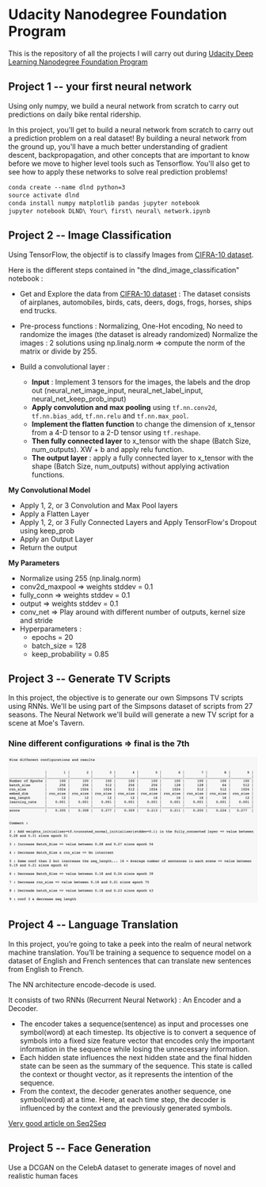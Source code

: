 # Udacity Nanodegree Foundation Program

This is the repository of all the projects I will carry out during [Udacity Deep Learning Nanodegree Foundation Program]("https://www.udacity.com/course/deep-learning-nanodegree-foundation--nd101")


## Project 1 -- your first neural network

Using only numpy, we build a neural network from scratch to carry out predictions on daily bike rental ridership.

In this project, you'll get to build a neural network from scratch to carry out a prediction problem on a real dataset! By building a neural network from the ground up, you'll have a much better understanding of gradient descent, backpropagation, and other concepts that are important to know before we move to higher level tools such as Tensorflow. You'll also get to see how to apply these networks to solve real prediction problems!

```
conda create --name dlnd python=3
source activate dlnd
conda install numpy matplotlib pandas jupyter notebook
jupyter notebook DLND\ Your\ first\ neural\ network.ipynb
```


## Project 2 -- Image Classification 

Using TensorFlow, the objectif is to classify Images from [CIFRA-10 dataset]("https://www.cs.toronto.edu/~kriz/cifar.html").

Here is the different steps contained in "the dlnd_image_classification" notebook :
- Get and Explore the data from [CIFRA-10 dataset]("https://www.cs.toronto.edu/~kriz/cifar.html") : The dataset consists of airplanes, automobiles, birds, cats, deers, dogs, frogs, horses, ships end trucks.
- Pre-process functions : Normalizing, One-Hot encoding, No need to randomize the images (the dataset is already randomized)
Normalize the images : 2 solutions using np.linalg.norm => compute the norm of the matrix or divide by 255.

- Build a convolutional layer :
  - **Input** : Implement 3 tensors for the images, the labels and the drop out (neural_net_image_input, neural_net_label_input, neural_net_keep_prob_input)
  - **Apply convolution and max pooling** using `tf.nn.conv2d`, `tf.nn.bias_add`, `tf.nn.relu` and `tf.nn.max_pool`.
  - **Implement the flatten function** to change the dimension of x_tensor from a 4-D tensor to a 2-D tensor using `tf.reshape`.
  - **Then fully connected layer** to x_tensor with the shape (Batch Size, num_outputs). XW + b and apply relu function.
  - **The output layer** : apply a fully connected layer to x_tensor with the shape (Batch Size, num_outputs) without applying activation functions.

**My Convolutional Model**
  - Apply 1, 2, or 3 Convolution and Max Pool layers
  - Apply a Flatten Layer
  - Apply 1, 2, or 3 Fully Connected Layers and Apply TensorFlow's Dropout using keep_prob
  - Apply an Output Layer
  - Return the output

**My Parameters**
- Normalize using 255 (np.linalg.norm)
- conv2d_maxpool => weights stddev = 0.1
- fully_conn => weights stddev = 0.1
- output => weights stddev = 0.1
- conv_net => Play around with different number of outputs, kernel size and stride
- Hyperparameters :
  - epochs = 20
  - batch_size = 128
  - keep_probability = 0.85


## Project 3 -- Generate TV Scripts

In this project, the objective is to generate our own Simpsons TV scripts using RNNs. We'll be using part of the Simpsons dataset of scripts from 27 seasons. The Neural Network we'll build will generate a new TV script for a scene at Moe's Tavern.

### Nine different configurations => final is the 7th
![Test of project3](assets/project3.png)


## Project 4 -- Language Translation

In this project, you’re going to take a peek into the realm of neural network machine translation. You’ll be training a sequence to sequence model on a dataset of English and French sentences that can translate new sentences from English to French.

The NN architecture encode-decode is used.

It consists of two RNNs (Recurrent Neural Network) : An Encoder and a Decoder. 
- The encoder takes a sequence(sentence) as input and processes one symbol(word) at each timestep. Its objective is to convert a sequence of symbols into a fixed size feature vector that encodes only the important information in the sequence while losing the unnecessary information.
- Each hidden state influences the next hidden state and the final hidden state can be seen as the summary of the sequence. This state is called the context or thought vector, as it represents the intention of the sequence. 
- From the context, the decoder generates another sequence, one symbol(word) at a time. Here, at each time step, the decoder is influenced by the context and the previously generated symbols.

[Very good article on Seq2Seq](http://suriyadeepan.github.io/2016-06-28-easy-seq2seq/)


## Project 5 -- Face Generation

Use a DCGAN on the CelebA dataset to generate images of novel and realistic human faces

